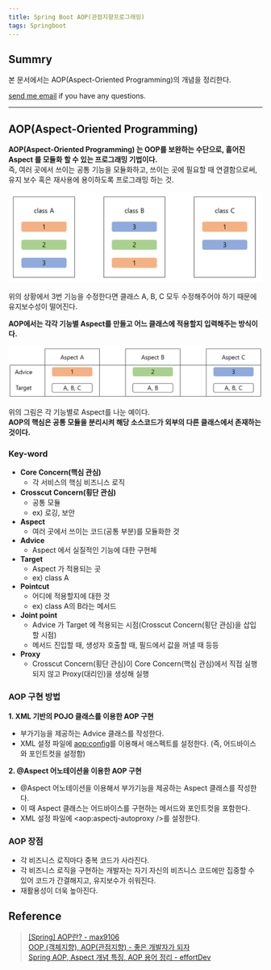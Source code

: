 ```yaml
---
title: Spring Boot AOP(관점지향프로그래밍)
tags: Springboot
---
```


## Summry

본 문서에서는 AOP(Aspect-Oriented Programming)의 개념을 정리한다.  

[send me email](mailto:jewel7492@gmail.com) if you have any questions.

<!--more-->

---

## AOP(Aspect-Oriented Programming)

**AOP(Aspect-Oriented Programming) 는 OOP를 보완하는 수단으로, 흩어진 Aspect 를 모듈화 할 수 있는 프로그래밍 기법이다.**  
즉, 여러 곳에서 쓰이는 공통 기능을 모듈화하고, 쓰이는 곳에 필요할 때 연결함으로써, 유지 보수 혹은 재사용에 용이하도록 프로그래밍 하는 것.

![그림1](/assets/Spring_boot/AOP/1.PNG)  

위의 상황에서 3번 기능을 수정한다면 클래스 A, B, C 모두 수정해주어야 하기 때문에 유지보수성이 떨어진다.  

**AOP에서는 각각 기능별 Aspect를 만들고 어느 클래스에 적용할지 입력해주는 방식이다.**  

![그림2](/assets/Spring_boot/AOP/2.PNG)  

위의 그림은 각 기능별로 Aspect를 나눈 예이다.  
**AOP의 핵심은 공통 모듈을 분리시켜 해당 소스코드가 외부의 다른 클래스에서 존재하는 것이다.**  

### Key-word

* **Core Concern(핵심 관심)**
    * 각 서비스의 핵심 비즈니스 로직
* **Crosscut Concern(횡단 관심)**
    * 공통 모듈
    * ex) 로깅, 보안
* **Aspect**
    * 여러 곳에서 쓰이는 코드(공통 부분)를 모듈화한 것
* **Advice**
    * Aspect 에서 실질적인 기능에 대한 구현체
* **Target**
    * Aspect 가 적용되는 곳
    * ex) class A
* **Pointcut**
    * 어디에 적용할지에 대한 것
    * ex) class A의 B라는 메서드
* **Joint point**
    * Advice 가 Target 에 적용되는 시점(Crosscut Concern(횡단 관심)을 삽입할 시점)
    * 메서드 진입할 때, 생성자 호출할 때, 필드에서 값을 꺼낼 때 등등
* **Proxy**
    * Crosscut Concern(횡단 관심)이 Core Concern(핵심 관심)에서 직접 실행되지 않고 Proxy(대리인)을 생성해 실행

### AOP 구현 방법

**1. XML 기반의 POJO 클래스를 이용한 AOP 구현**
- 부가기능을 제공하는 Advice 클래스를 작성한다.
- XML 설정 파일에 <aop:config>를 이용해서 애스펙트를 설정한다.
(즉, 어드바이스와 포인트컷을 설정함)

**2. @Aspect 어노테이션을 이용한 AOP 구현**
- @Aspect 어노테이션을 이용해서 부가기능을 제공하는 Aspect 클래스를 작성한다.
- 이 때 Aspect 클래스는 어드바이스를 구현하는 메서드와 포인트컷을 포함한다.
- XML 설정 파일에 <aop:aspectj-autoproxy />를 설정한다.

### AOP 장점

* 각 비즈니스 로직마다 중복 코드가 사라진다.
* 각 비즈니스 로직을 구현하는 개발자는 자기 자신의 비즈니스 코드에만 집중할 수 있어 코드가 간결해지고, 유지보수가 쉬워진다.
* 재활용성이 더욱 높아진다.

## Reference

> [[Spring] AOP란? - max9106](https://velog.io/@max9106/Spring-AOP%EB%9E%80-93k5zjsm95)  
> [OOP (객체지향), AOP(관점지향) - 좋은 개발자가 되자](https://greendreamtrre.tistory.com/601)  
> [Spring AOP, Aspect 개념 특징, AOP 용어 정리 - effortDev](https://shlee0882.tistory.com/206)
